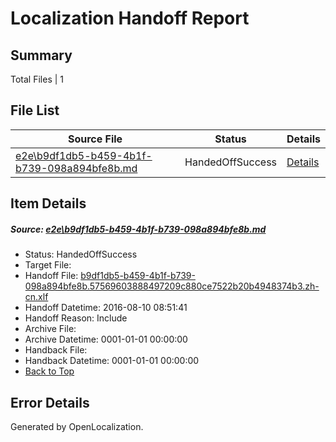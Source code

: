 # <a name='report-top'></a> Localization Handoff Report

## Summary
 Total Files | 1

## File List
 Source File | Status | Details 
 ----------- | ------ | ------- 
 [e2e\b9df1db5-b459-4b1f-b739-098a894bfe8b.md](https://github.com/OpenLocalizationTestOrg/oltest/blob/1ea849b03467126e905e2c8d3cc1c6604334cb1d/e2e/b9df1db5-b459-4b1f-b739-098a894bfe8b.md) | HandedOffSuccess | [Details](#125ecb1337b8191c7855ab3a2a92d7272778372a7)

## Item Details
##### <a name='125ecb1337b8191c7855ab3a2a92d7272778372a7'></a> Source: [e2e\b9df1db5-b459-4b1f-b739-098a894bfe8b.md](https://github.com/OpenLocalizationTestOrg/oltest/blob/1ea849b03467126e905e2c8d3cc1c6604334cb1d/e2e/b9df1db5-b459-4b1f-b739-098a894bfe8b.md)
* Status: HandedOffSuccess
* Target File: 
* Handoff File: [b9df1db5-b459-4b1f-b739-098a894bfe8b.57569603888497209c880ce7522b20b4948374b3.zh-cn.xlf](https://github.com/OpenLocalizationTestOrg/olhandoff-e2e/blob/afd24bdeba225dccc029b796108af47b47be0eb4/ol-handoff/OpenLocalizationTestOrg/ol-test-zhcn/ci/ht/b9df1db5-b459-4b1f-b739-098a894bfe8b.57569603888497209c880ce7522b20b4948374b3.zh-cn.xlf)
* Handoff Datetime: 2016-08-10 08:51:41
* Handoff Reason: Include
* Archive File: 
* Archive Datetime: 0001-01-01 00:00:00
* Handback File: 
* Handback Datetime: 0001-01-01 00:00:00
* [Back to Top](#report-top)


## Error Details

Generated by OpenLocalization.
